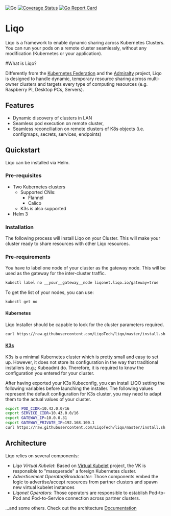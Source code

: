 ![Go](https://github.com/liqoTech/liqo/workflows/Go/badge.svg) 
[![Coverage Status](https://coveralls.io/repos/github/LiqoTech/liqo/badge.svg?branch=master)](https://coveralls.io/github/LiqoTech/liqo?branch=master)
[![Go Report Card](https://goreportcard.com/badge/github.com/LiqoTech/liqo)](https://goreportcard.com/report/github.com/LiqoTech/liqo)
# Liqo

Liqo is a framework to enable dynamic sharing across Kubernetes Clusters. You can run your pods on a remote cluster
seamlessly, without any modification (Kubernetes or your application). 

#What is Liqo?

Differently from the [Kubernetes Federation](https://github.com/kubernetes-sigs/kubefed) and the
[Admiralty](https://admiralty.io/) project, Liqo is designed to handle dynamic, temporary
resource sharing across multi-owner clusters and targets every type of computing resources (e.g. Raspberry PI, 
Desktop PCs, Servers).

## Features

* Dynamic discovery of clusters in LAN
* Seamless pod execution on remote cluster,
* Seamless reconciliation on remote clusters of K8s objects (i.e. configmaps, secrets, services, endpoints)


## Quickstart

Liqo can be installed via Helm. 

### Pre-requisites

* Two Kubernetes clusters
    * Supported CNIs:
      * Flannel
      * Calico 
    * K3s is also supported
* Helm 3

### Installation

The following process will install Liqo on your Cluster. This will make your cluster ready to share resources with other Liqo resources.

### Pre-requirements

You have to label one node of your cluster as the gateway node. This will be used as the gateway for the inter-cluster traffic.

```bash
kubectl label no __your__gateway__node liqonet.liqo.io/gateway=true
```

To get the list of your nodes, you can use: 

```
kubectl get no
```

#### Kubernetes

Liqo Installer should be capable to look for the cluster parameters required. 

```bash
curl https://raw.githubusercontent.com/LiqoTech/liqo/master/install.sh | bash
```

#### [K3s](https://k3s.io)

K3s is a minimal Kubernetes cluster which is pretty small and easy to set up. However, it does not store its configuration in the
way that traditional installers (e.g.; Kubeadm) do. Therefore, it is required to know the configuration you entered for your cluster.

After having exported your K3s Kubeconfig, you can install LIQO setting the following variables before launching the installer.
The following values represent the default configuration for K3s cluster, you may need to adapt them to the actual values of your cluster.

```bash
export POD_CIDR=10.42.0.0/16
export SERVICE_CIDR=10.43.0.0/16
export GATEWAY_IP=10.0.0.31
export GATEWAY_PRIVATE_IP=192.168.100.1
curl https://raw.githubusercontent.com/LiqoTech/liqo/master/install.sh | bash
```
## Architecture

Liqo relies on several components:

* *Liqo Virtual Kubelet*: Based on [Virtual Kubelet](https://github.com/virtual-kubelet/virtual-kubelet) project, the VK
 is responsible to "masquerade" a foreign Kubernetes cluster.
* *Advertisement Operator/Broadcaster*: Those components embed the logic to advertise/accept resources from partner
 clusters and spawn new virtual kubelet instances
* *Liqonet Operators*: Those operators are responsible to establish Pod-to-Pod and Pod-to-Service connection across 
partner clusters.

...and some others. Check out the architecture [Documentation](docs/design/architecture.md)

